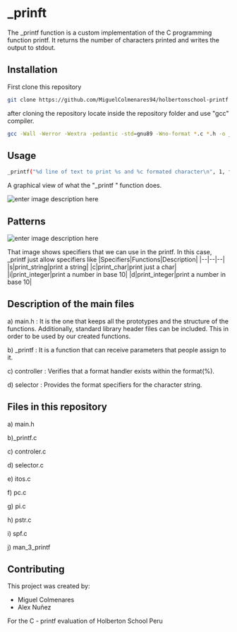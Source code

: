# _prinft

The _printf function is a custom implementation of the C programming function printf. It returns the number of characters printed and writes the output to stdout.

## Installation

First clone this repository 

```bash
git clone https://github.com/MiguelColmenares94/holbertonschool-printf
```
after cloning the repository locate inside the repository folder and use "gcc" compiler.

```bash
gcc -Wall -Werror -Wextra -pedantic -std=gnu89 -Wno-format *.c *.h -o _printf
```

## Usage
```bash 
_printf("%d line of text to print %s and %c formated character\n", 1, followed by a formated string, a);
```
A graphical view of what the "_printf " function does.

![enter image description here](https://microchipdeveloper.com/local--files/tls2101:printf/printf2.png)

## Patterns

![enter image description here](https://i.stack.imgur.com/BX0ZZ.png)

That image shows specifiers that we can use in the printf.  In this case, _printf just allow specifiers like
|Specifiers|Functions|Description|
|--|--|--|
|s|print_string|print a string|
|c|print_char|print just a char|
|i|print_integer|print a number in base 10|
|d|print_integer|print a number in base 10|

## Description of the main files

a) main.h : It is the one that keeps all the prototypes and the structure of the functions. Additionally, standard library header files can be included. This in order to be used by our created functions.

b) _printf : It is a function that can receive parameters that people assign to it.

c) controller : Verifies that a format handler exists within the format(%).

d) selector : Provides the format specifiers for the character string.

## Files in this repository

a) main.h

b)_printf.c

c) controler.c

d) selector.c

e) itos.c

f) pc.c

g) pi.c

h) pstr.c

i) spf.c

j) man_3_printf

## Contributing

This project was created by:

- Miguel Colmenares
- Alex Nuñez

For the C - printf evaluation of Holberton School Peru
